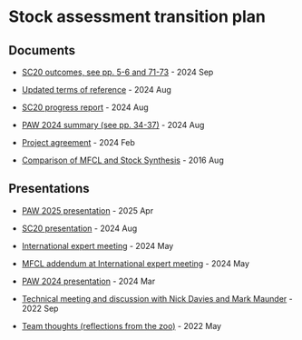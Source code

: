 # Stock assessment transition plan

## Documents

* [SC20 outcomes, see pp. 5-6 and
71-73](documents/2024_08_14_wcpfc_manila/p123_progress_report_sc20.pdf) - 2024
Sep

* [Updated terms of
reference](documents/2024_08_14_wcpfc_manila/updated_terms_of_reference.pdf) -
2024 Aug

* [SC20 progress
report](documents/2024_08_14_wcpfc_manila/p123_progress_report_sc20.pdf) - 2024
Aug

* [PAW 2024 summary (see pp.
  34-37)](documents/2024_08_14_wcpfc_manila/paw_summary_sc20.pdf) - 2024 Aug

* [Project
agreement](documents/2024_02_20_project_agreement/2024_02_20_p123_scoping_the_next_sa_software.pdf) -
2024 Feb

* [Comparison of MFCL and Stock
Synthesis](documents/2016_08_03_mfcl_ss_comparison/sc12_mfcl_ss_comparison.pdf) -
2016 Aug

## Presentations

* [PAW 2025
presentation](presentations/2025_04_10_paw_scoping/2025_04_10_paw_scoping.pdf) -
2025 Apr

* [SC20
presentation](presentations/2024_08_14_wcpfc_manila/SC20-SA-WP-01_Project123_presentation.pdf) -
2024 Aug

* [International expert
meeting](presentations/2024_05_13_experts_scoping/2024_05_13_experts_scoping.pdf) -
2024 May

* [MFCL addendum at International expert
meeting](presentations/2024_05_13_mfcl_future/MULTIFAN-CL_future.pdf) - 2024 May

* [PAW 2024
presentation](presentations/2024_03_28_paw_scoping/2024_03_28_paw_scoping.pdf) -
2024 Mar

* [Technical meeting and discussion with Nick Davies and Mark
Maunder](presentations/2022_09_15_spc_requirements/2022_09_15_spc_requirements.pdf) -
2022 Sep

* [Team thoughts (reflections from the
zoo)](presentations/2022_05_19_team_thoughts/2022_05_19_team_thoughts.pdf) -
2022 May
